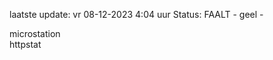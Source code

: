 laatste update: 
vr 08-12-2023  4:04   uur 
Status: FAALT - geel - 
<div class="service Y">microstation</div><div class="service G">httpstat</div>